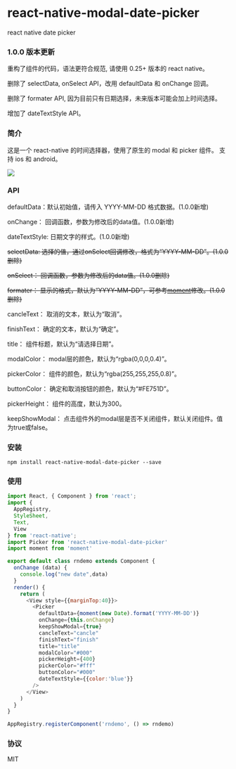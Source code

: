 # react-native-modal-date-picker
react native date picker 

### 1.0.0 版本更新

重构了组件的代码，语法更符合规范, 请使用 0.25+ 版本的 react native。

删除了 selectData, onSelect API，改用 defaultData 和 onChange 回调。

删除了 formater API, 因为目前只有日期选择，未来版本可能会加上时间选择。

增加了 dateTextStyle API。

### 简介
 
 这是一个 react-native 的时间选择器，使用了原生的 modal 和 picker 组件。
 支持 ios 和 android。

![](./pic/datepicker-ios.gif) 

### API
defaultData：默认初始值，请传入 YYYY-MM-DD 格式数据。(1.0.0新增)

onChange： 回调函数，参数为修改后的data值。(1.0.0新增)

dateTextStyle: 日期文字的样式。(1.0.0新增)

~~selectData: 选择的值，通过onSelect回调修改，格式为“YYYY-MM-DD”。(1.0.0删除)~~

~~onSelect： 回调函数，参数为修改后的data值。(1.0.0删除)~~

~~formater： 显示的格式，默认为“YYYY-MM-DD”，可参考[moment](http://momentjs.com/)修改。(1.0.0删除)~~

cancleText： 取消的文本，默认为“取消”。

finishText： 确定的文本，默认为“确定”。

title： 组件标题，默认为“请选择日期”。

modalColor： modal层的颜色，默认为“rgba(0,0,0,0.4)”。

pickerColor： 组件的颜色，默认为“rgba(255,255,255,0.8)”。

buttonColor： 确定和取消按钮的颜色，默认为“#FE751D”。

pickerHeight： 组件的高度，默认为300。

keepShowModal： 点击组件外的modal层是否不关闭组件，默认关闭组件。值为true或false。

### 安装
    npm install react-native-modal-date-picker --save
    
### 使用

```javascript
import React, { Component } from 'react';
import {
  AppRegistry,
  StyleSheet,
  Text,
  View
} from 'react-native';
import Picker from 'react-native-modal-date-picker'
import moment from 'moment'

export default class rndemo extends Component {
  onChange (data) {
    console.log("new date",data)
  }
  render() {
    return (
      <View style={{marginTop:40}}>
        <Picker 
          defaultData={moment(new Date).format('YYYY-MM-DD')} 
          onChange={this.onChange} 
          keepShowModal={true} 
          cancleText="cancle" 
          finishText="finish" 
          title="title" 
          modalColor="#000" 
          pickerHeight={400} 
          pickerColor="#fff" 
          buttonColor="#000"
          dateTextStyle={{color:'blue'}}
        />
      </View>
    )
  }
}

AppRegistry.registerComponent('rndemo', () => rndemo)
```


### 协议
MIT
